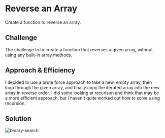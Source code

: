 # Reverse an Array
Create a function to reverse an array.

## Challenge
The challenge to to create a function that reverses a given array, without using any built-in array methods.

## Approach & Efficiency
I decided to use a brute force approach to take a new, empty array, then loop through the given array, and finally copy the iterated array into the new array in reverse order. I did some looking at recurison and think that may be a more efficient approach, but I haven't quite worked out how to solve using recursion.

## Solution
![binary-search](../assets/binary-search.png)
